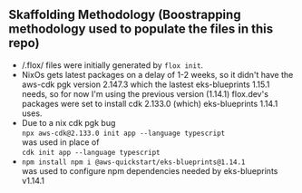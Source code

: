 ## Skaffolding Methodology (Boostrapping methodology used to populate the files in this repo)
* /.flox/ files were initially generated by `flox init`.
* NixOs gets latest packages on a delay of 1-2 weeks, so it didn't have the aws-cdk pgk version 2.147.3
  which the lastest eks-blueprints 1.15.1 needs, so for now I'm using the previous version (1.14.1)
  flox.dev's packages were set to install cdk 2.133.0 (which) eks-blueprints 1.14.1 uses.
* Due to a nix cdk pgk bug  
  `npx aws-cdk@2.133.0 init app --language typescript`  
  was used in place of  
  `cdk init app --language typescript`
* `npm install npm i @aws-quickstart/eks-blueprints@1.14.1`  
  was used to configure npm dependencies needed by eks-blueprints v1.14.1
